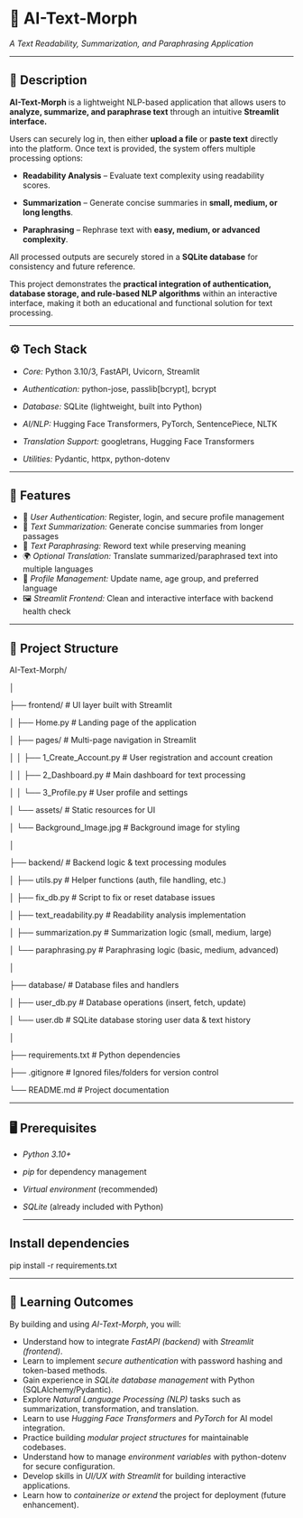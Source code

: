 # 📝 AI-Text-Morph  
*A Text Readability, Summarization, and Paraphrasing Application*

---

## 📖 Description

**AI-Text-Morph** is a lightweight NLP-based application that allows users to **analyze, summarize, and paraphrase text** through an intuitive **Streamlit interface.**

Users can securely log in, then either **upload a file** or **paste text** directly into the platform. Once text is provided, the system offers multiple processing options:

- **Readability Analysis** – Evaluate text complexity using readability scores.

- **Summarization** – Generate concise summaries in **small, medium, or long lengths**.

- **Paraphrasing** – Rephrase text with **easy, medium, or advanced complexity**.

All processed outputs are securely stored in a **SQLite database** for consistency and future reference.

This project demonstrates the **practical integration of authentication, database storage, and rule-based NLP algorithms** within an interactive interface, making it both an educational and functional solution for text processing.

---

## ⚙ Tech Stack

- *Core:* Python 3.10/3, FastAPI, Uvicorn, Streamlit
  
- *Authentication:* python-jose, passlib[bcrypt], bcrypt
   
- *Database:* SQLite (lightweight, built into Python)
  
- *AI/NLP:* Hugging Face Transformers, PyTorch, SentencePiece, NLTK
  
- *Translation Support:* googletrans, Hugging Face Transformers
  
- *Utilities:* Pydantic, httpx, python-dotenv  

---

## 🚀 Features

- 🔐 *User Authentication:* Register, login, and secure profile management  
- 📝 *Text Summarization:* Generate concise summaries from longer passages  
- 🔄 *Text Paraphrasing:* Reword text while preserving meaning  
- 🌍 *Optional Translation:* Translate summarized/paraphrased text into multiple languages  
- 👤 *Profile Management:* Update name, age group, and preferred language  
- 🖼 *Streamlit Frontend:* Clean and interactive interface with backend health check  

---

## 📂 Project Structure

AI-Text-Morph/

│

├── frontend/                          # UI layer built with Streamlit

│   ├── Home.py                        # Landing page of the application

│   ├── pages/                         # Multi-page navigation in Streamlit

│   │   ├── 1_Create_Account.py        # User registration and account creation

│   │   ├── 2_Dashboard.py             # Main dashboard for text processing

│   │   └── 3_Profile.py               # User profile and settings

│   └── assets/                        # Static resources for UI

│       └── Background_Image.jpg       # Background image for styling

│

├── backend/                           # Backend logic & text processing modules

│   ├── utils.py                       # Helper functions (auth, file handling, etc.)

│   ├── fix_db.py                      # Script to fix or reset database issues

│   ├── text_readability.py            # Readability analysis implementation

│   ├── summarization.py               # Summarization logic (small, medium, large)

│   └── paraphrasing.py                # Paraphrasing logic (basic, medium, advanced)

│

├── database/                          # Database files and handlers

│   ├── user_db.py                     # Database operations (insert, fetch, update)

│   └── user.db                        # SQLite database storing user data & text history

│

├── requirements.txt                   # Python dependencies

├── .gitignore                         # Ignored files/folders for version control

└── README.md                          # Project documentation

---

## 🖥 Prerequisites

- *Python 3.10+*

- *pip* for dependency management
   
- *Virtual environment* (recommended)
  
- *SQLite* (already included with Python)

  ---

## Install dependencies

pip install -r requirements.txt

---

## 📖 Learning Outcomes

By building and using *AI-Text-Morph*, you will:

- Understand how to integrate *FastAPI (backend)* with *Streamlit (frontend)*.  
- Learn to implement *secure authentication* with password hashing and token-based methods. 
- Gain experience in *SQLite database management* with Python (SQLAlchemy/Pydantic).
- Explore *Natural Language Processing (NLP)* tasks such as summarization, transformation, and translation. 
- Learn to use *Hugging Face Transformers* and *PyTorch* for AI model integration. 
- Practice building *modular project structures* for maintainable codebases.
- Understand how to manage *environment variables* with python-dotenv for secure configuration.
- Develop skills in *UI/UX with Streamlit* for building interactive applications.
- Learn how to *containerize or extend* the project for deployment (future enhancement).
